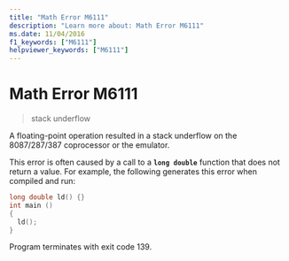 ```yaml
---
title: "Math Error M6111"
description: "Learn more about: Math Error M6111"
ms.date: 11/04/2016
f1_keywords: ["M6111"]
helpviewer_keywords: ["M6111"]
---
```

# Math Error M6111

> stack underflow

A floating-point operation resulted in a stack underflow on the 8087/287/387 coprocessor or the emulator.

This error is often caused by a call to a **`long double`** function that does not return a value. For example, the following generates this error when compiled and run:

```c
long double ld() {}
int main ()
{
  ld();
}
```

Program terminates with exit code 139.
